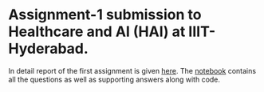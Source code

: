 # Assignment-1 submission to Healthcare and AI (HAI) at IIIT-Hyderabad.

In detail report of the first assignment is given [here](https://github.com/Anjali-Kadiyala/HAI-IIITH-Assignments/blob/main/HAI-Assignment-1/Report.pdf). The [notebook](https://github.com/Anjali-Kadiyala/HAI-IIITH-Assignments/blob/main/HAI-Assignment-1/Anjali.ipynb) contains all the questions as well as supporting answers along with code.

